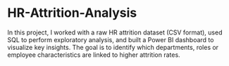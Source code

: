 # HR-Attrition-Analysis
In this project, I worked with a raw HR attrition dataset (CSV format), used SQL to perform exploratory analysis, and built a Power BI dashboard to visualize key insights. The goal is to identify which departments, roles or employee characteristics are linked to higher attrition rates.
